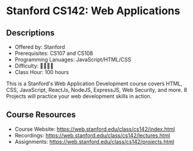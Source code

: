 # Stanford CS142: Web Applications

## Descriptions

- Offered by: Stanford
- Prerequisites: CS107 and CS108
- Programming Lanuages: JavaScript/HTML/CSS
- Difficulty: 🌟🌟🌟🌟
- Class Hour: 100 hours

This is a Stanford's Web Application Development course covers HTML, CSS, JavaScript, ReactJs, NodeJS, ExpressJS, Web Security, and more. 8 Projects will practice your web development skills in action.

## Course Resources

- Course Website: <https://web.stanford.edu/class/cs142/index.html>
- Recordings: <https://web.stanford.edu/class/cs142/lectures.html>
- Assignments: <https://web.stanford.edu/class/cs142/projects.html>
